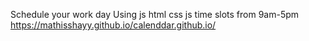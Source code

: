 Schedule your work day
Using js html css js
time slots from 9am-5pm
https://mathisshayy.github.io/calenddar.github.io/
